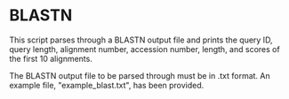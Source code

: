 # BLASTN
This script parses through a BLASTN output file and prints the query ID, query length, alignment number, accession number, length, and scores of the first 10 alignments.

The BLASTN output file to be parsed through must be in .txt format. An example file, "example_blast.txt", has been provided.
